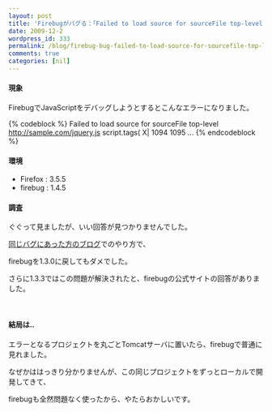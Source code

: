 ```yaml
---
layout: post
title: 'Firebugがバグる：「Failed to load source for sourceFile top-level...」'
date: 2009-12-2
wordpress_id: 333
permalink: /blog/firebug-bug-failed-to-load-source-for-sourcefile-top-level
comments: true
categories: [nil]
---
```

<div class="section">
<h4>現象</h4>
<p>FirebugでJavaScriptをデバッグしようとするとこんなエラーになりました。</p>
{% codeblock %}
Failed to load source for sourceFile top-level <a href="http://sample.com/jquery.js" target="_blank">http://sample.com/jquery.js</a> script.tags( X| 1094 1095 ...
{% endcodeblock %}
<h4>環境</h4>
<ul>
<li>Firefox : 3.5.5</li>
<li>firebug : 1.4.5</li>
</ul>
<h4>調査</h4>
<p>ぐぐって見ましたが、いい回答が見つかりませんでした。</p>
<p><a href="http://blog.livedoor.jp/mapserver2007/archives/50793386.html" target="_blank">同じバグにあった方のブログ</a>でのやり方で、</p>
<p>firebugを1.3.0に戻してもダメでした。</p>
<p>さらに1.3.3ではこの問題が解決されたと、firebugの公式サイトの回答がありました。</p>
<br/>
<h4>結局は..</h4>
<p>エラーとなるプロジェクトを丸ごとTomcatサーバに置いたら、firebugで普通に見れました。</p>
<p>なぜかははっきり分かりませんが、この同じプロジェクトをずっとローカルで開発してきて、</p>
<p>firebugも全然問題なく使ったから、やたらおかしいです。</p>
</div>
